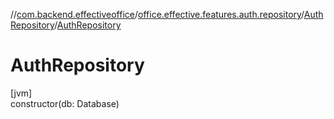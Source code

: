 //[com.backend.effectiveoffice](../../../index.md)/[office.effective.features.auth.repository](../index.md)/[AuthRepository](index.md)/[AuthRepository](-auth-repository.md)

# AuthRepository

[jvm]\
constructor(db: Database)
